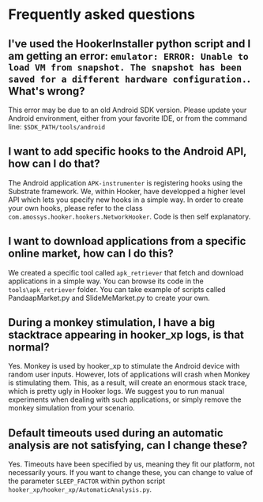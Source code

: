 # Frequently asked questions

## I've used the HookerInstaller python script and I am getting an error: `emulator: ERROR: Unable to load VM from snapshot. The snapshot has been saved for a different hardware configuration.`. What's wrong?

This error may be due to an old Android SDK version. Please update your Android environment, either from your favorite IDE, or from the command line: `$SDK_PATH/tools/android`


## I want to add specific hooks to the Android API, how can I do that?

The Android application `APK-instrumenter` is registering hooks using the Substrate framework. We, within Hooker, have developped a higher level API which lets you specify new hooks in a simple way. In order to create your own hooks, please refer to the class `com.amossys.hooker.hookers.NetworkHooker`. Code is then self explanatory.


## I want to download applications from a specific online market, how can I do this?

We created a specific tool called `apk_retriever` that fetch and download applications in a simple way. You can browse its code in the `tools\apk_retriever` folder. You can take example of scripts called PandaapMarket.py and SlideMeMarket.py to create your own.


## During a monkey stimulation, I have a big stacktrace appearing in hooker_xp logs, is that normal?

Yes. Monkey is used by hooker_xp to stimulate the Android device with random user inputs. However, lots of applications will crash when Monkey is stimulating them. This, as a result, will create an enormous stack trace, which is pretty ugly in Hooker logs. We suggest you to run manual experiments when dealing with such applications, or simply remove the monkey simulation from your scenario.


## Default timeouts used during an automatic analysis are not satisfying, can I change these?

Yes. Timeouts have been specified by us, meaning they fit our platform, not necessarily yours. If you want to change these, you can change to value of the parameter `SLEEP_FACTOR` within python script `hooker_xp/hooker_xp/AutomaticAnalysis.py`.
